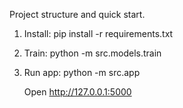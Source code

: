 
Project structure and quick start.

1. Install:
   pip install -r requirements.txt

2. Train:
   python -m src.models.train

3. Run app:
   python -m src.app

   Open http://127.0.0.1:5000

